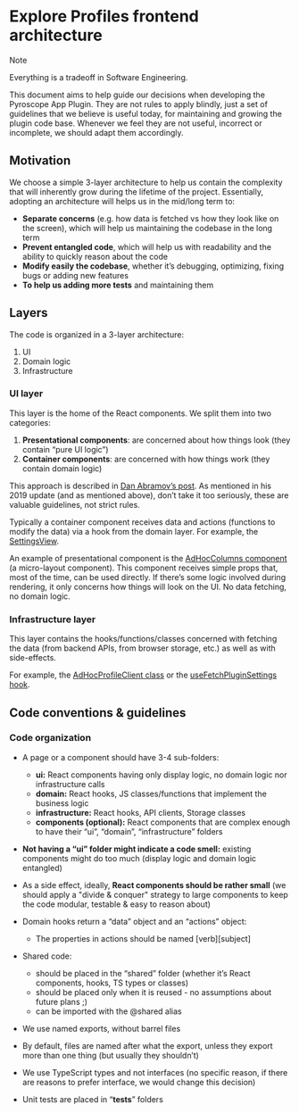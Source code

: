 # Explore Profiles frontend architecture

> [!NOTE]
> Everything is a tradeoff in Software Engineering.

This document aims to help guide our decisions when developing the Pyroscope App Plugin. They are not rules to apply blindly, just a set of guidelines that we believe is useful today, for maintaining and growing the plugin code base. Whenever we feel they are not useful, incorrect or incomplete, we should adapt them accordingly.

## Motivation

We choose a simple 3-layer architecture to help us contain the complexity that will inherently grow during the lifetime of the project. Essentially, adopting an architecture will helps us in the mid/long term to:

- **Separate concerns** (e.g. how data is fetched vs how they look like on the screen), which will help us maintaining the codebase in the long term
- **Prevent entangled code**, which will help us with readability and the ability to quickly reason about the code
- **Modify easily the codebase**, whether it’s debugging, optimizing, fixing bugs or adding new features
- **To help us adding more tests** and maintaining them

## Layers

The code is organized in a 3-layer architecture:

1. UI
2. Domain logic
3. Infrastructure

### UI layer

This layer is the home of the React components. We split them into two categories:

1. **Presentational components**: are concerned about how things look (they contain “pure UI logic”)
2. **Container components**: are concerned with how things work (they contain domain logic)

This approach is described in [Dan Abramov’s post](https://medium.com/@dan_abramov/smart-and-dumb-components-7ca2f9a7c7d0). As mentioned in his 2019 update (and as mentioned above), don’t take it too seriously, these are valuable guidelines, not strict rules.

Typically a container component receives data and actions (functions to modify the data) via a hook from the domain layer. For example, the [SettingsView](../src/pages/SettingsView/SettingsView.tsx).

An example of presentational component is the [AdHocColumns component](../src/pages/AdHocView/ui/AdHocColums.tsx) (a micro-layout component). This component receives simple props that, most of the time, can be used directly. If there’s some logic involved during rendering, it only concerns how things will look on the UI. No data fetching, no domain logic.

### Infrastructure layer

This layer contains the hooks/functions/classes concerned with fetching the data (from backend APIs, from browser storage, etc.) as well as with side-effects.

For example, the [AdHocProfileClient class](../src/pages/AdHocView/infrastructure/adHocProfileClient.ts) or the [useFetchPluginSettings hook](../src/shared/infrastructure/settings/useFetchPluginSettings.ts).

## Code conventions & guidelines

### Code organization

- A page or a component should have 3-4 sub-folders:

  - **ui:** React components having only display logic, no domain logic nor infrastructure calls
  - **domain:** React hooks, JS classes/functions that implement the business logic
  - **infrastructure:** React hooks, API clients, Storage classes
  - **components (optional):** React components that are complex enough to have their “ui”, “domain”, “infrastructure” folders

- **Not having a “ui” folder might indicate a code smell:** existing components might do too much (display logic and domain logic entangled)
- As a side effect, ideally, **React components should be rather small** (we should apply a "divide & conquer" strategy to large components to keep the code modular, testable & easy to reason about)
- Domain hooks return a “data” object and an “actions” object:
  - The properties in actions should be named [verb][subject]
- Shared code:
  - should be placed in the “shared” folder (whether it’s React components, hooks, TS types or classes)
  - should be placed only when it is reused - no assumptions about future plans ;)
  - can be imported with the @shared alias
- We use named exports, without barrel files
- By default, files are named after what the export, unless they export more than one thing (but usually they shouldn’t)
- We use TypeScript types and not interfaces (no specific reason, if there are reasons to prefer interface, we would change this decision)
- Unit tests are placed in “**tests**” folders
